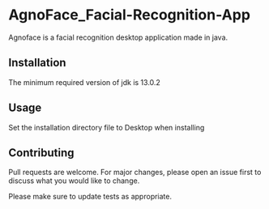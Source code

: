 # AgnoFace_Facial-Recognition-App


Agnoface is a facial recognition desktop application made in java.

## Installation

The minimum required version of jdk is 13.0.2

## Usage
Set the installation directory file to Desktop when installing

## Contributing
Pull requests are welcome. For major changes, please open an issue first to discuss what you would like to change.

Please make sure to update tests as appropriate.

